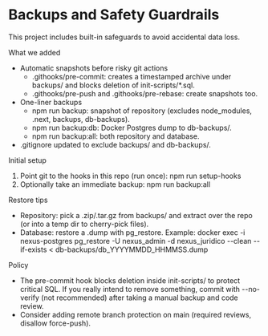 # Backups and Safety Guardrails

This project includes built-in safeguards to avoid accidental data loss.

What we added
- Automatic snapshots before risky git actions
  - .githooks/pre-commit: creates a timestamped archive under backups/ and blocks deletion of init-scripts/*.sql.
  - .githooks/pre-push and .githooks/pre-rebase: create snapshots too.
- One-liner backups
  - npm run backup: snapshot of repository (excludes node_modules, .next, backups, db-backups).
  - npm run backup:db: Docker Postgres dump to db-backups/.
  - npm run backup:all: both repository and database.
- .gitignore updated to exclude backups/ and db-backups/.

Initial setup
1) Point git to the hooks in this repo (run once):
   npm run setup-hooks
2) Optionally take an immediate backup:
   npm run backup:all

Restore tips
- Repository: pick a .zip/.tar.gz from backups/ and extract over the repo (or into a temp dir to cherry-pick files).
- Database: restore a .dump with pg_restore. Example:
  docker exec -i nexus-postgres pg_restore -U nexus_admin -d nexus_juridico --clean --if-exists < db-backups/db_YYYYMMDD_HHMMSS.dump

Policy
- The pre-commit hook blocks deletion inside init-scripts/ to protect critical SQL. If you really intend to remove something, commit with --no-verify (not recommended) after taking a manual backup and code review.
- Consider adding remote branch protection on main (required reviews, disallow force-push).

